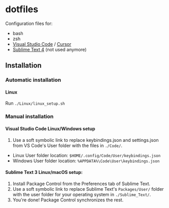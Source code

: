 # dotfiles

Configuration files for:

- bash
- zsh
- [Visual Studio Code](https://code.visualstudio.com/) / [Cursor](https://www.cursor.com/)
- [Sublime Text 4](https://www.sublimetext.com/) (not used anymore)


## Installation

### Automatic installation

#### Linux
Run `./Linux/linux_setup.sh`

### Manual installation

#### Visual Studio Code Linux/Windows setup
1. Use a soft symbolic link to replace keybindings.json and settings.json from VS Code's User folder with the files in `./Code/`.

- Linux User folder location: `$HOME/.config/Code/User/keybindings.json`
- Windows User folder location: `%APPDATA%\Code\User\keybindings.json`

#### Sublime Text 3 Linux/macOS setup:
1. Install Package Control from the Preferences tab of Sublime Text.
2. Use a soft symbolic link to replace Sublime Text's `Packages/User/` folder with the user folder for your operating system in `./Sublime_Text/`.
3. You're done! Package Control synchronizes the rest.
